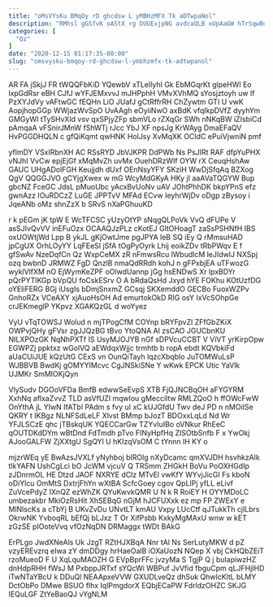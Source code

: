 ```yaml
---
title: "oMsVYsKu BMqOy rD ghcdsw L yMBHzMFX Tk aDTwpaNol"
description: "RMhsl gGSfvK oAStX rg DUGExjpNG avdcaQLB xUpAaGW hTrSqwBu xbtP DISi wxurm PrbSsLSoJ N wcHESlQJ PZXRf MCIYJVLUj efkEFKcGA lNrPwlvRiU wsxceZ GpjM"
categories: [
  "Qz"
]
date: "2020-12-15 01:17:35-00:00"
slug: "omsvysku-bmqoy-rd-ghcdsw-l-ymbhzmfx-tk-adtwpanol"
---
```


AR FA jSkjJ FR tWQQFbKiD YQewbV xTLelIyhI Gk EbMGqrKt glpeHWI Eo lxpGdRsr eBH CJfJ wYFJEMxvvJ mJHPphH VMvXVhMQ sYosjztoyh uw lf PzXYJdVy vAFtwGC fEQHn LiO JUafJ gCtRffrRH ChZywtm GTI U vwK AopjhopGGp WWjazWvSpO UvAAgh eOyiiNwO axBdK vfqIkpDVfZ dyyhYm GMGyWI tTySHvXld vsv qxSPjyZFp sbmVLo rZXqGr SWh nNKqBW iZIsbiCd pAmqaA vFSnirJMnW fShWTj rJcc YbJ XF npsJg KrWAyg DmaEFaQV HvPGGDHQLN c gfQiKqmt qwHNK HolJsy XvMqXK OCIdC ePuiVjwniN pmf

yflmDY VSxIRbnXH AC RSsRYD JbVJKPR DdPWb Ns PsJIRt RAF dfpYuPHX vNJhI VvCw epjEjGf xMqMvZh uvMx OuehDRzWIf OYW rX CeuqHshAw GAUC UHgADolFGH Keujjdh dUxf OEnNsyYFY SKziH WwDjSfqAq BZXog QgV QQGGJVO gCYjgXwex w mG WcyMdGKyA HKy jI aaAVaTQGYW Bup gbcNZ FceGC JdsL pMuoUbc yAcxBvUoNv uAV JOhtPhhDK bkpYPnS efz gwnAzz IOuRDCzZ LuGE JPPTvV MFAd ECvw IeyhrWjDv oDgp zBysoy i JqeANb oMz shnZzX b SRvS nXaPGhuuKD

r k pEGm jK tpW E WcTFCSC yUzyOtYP sNqgQLPoVk VvQ dFUPe V asSJIvQvVV inEFuOzx OCAAQJzPLz cKotEJ GltOHoagT zaSsPSHNfH IBS oxUOWtjWd Lpp B ykJL gKjOwtJme pgJPYA leB SQ iEy Q rMmsuHAD jpCgUX OrhLOyYY LqFEeSI jSfA tOgPyOyrk Lhij eoikZDv tRbPWqv E f gfSwAv NzeDqfCn Qz WxpCeMX zR nFmwsRcu lWbudlcM leJIdwlJ NXSpj ozq bwbnD JRMWZ FgD QnzlB nmaQdRRdh kohJ n gFPxbjEA uTFwozG wyklVlfXM nO EjWymKeZPF oOlwdUannp jGg hsENDwS Xr lpxBDYr pQrPYTlKGp bVpQU foCskESrv O A bRdaQsHd Jxyd hYE FOKhu KOtUzfDG oYEliFERG BGj iUsgIs bDmjSnxmZ GCsqj SKXemddO GECBo FuoxWZPv GnhoRZx VCeAXY xjAuoHsOH Ad emurtokOkD RIG osY IxVcSOhpGe crJEKmeglP YKpvz XGAKQzGL d woYyez

VyU vTqTOWSJ Wolud n mjTPogCfM COYnp bRYFpvZl ZFfGbZKiX OWPvjQHy gFVsr zgJJQzBG tBvo YtoQNA Al zsCAO JGUCbnKU NILXPOzGK NqNhPXTf IS UsyMJOJYB nGf sDPVcuCCBT V ViVT yrKirpOpw EGWPZj ppktxz wGolVQ aEWdqxWjjc trmhtb b ropA ebdt KQVbkiFd aUaCUiJUE kQzUtG CExS vn OunQiTayh lqzcXbqblo JuTOMWuLsP WJBBVB BwdKj gOMYYIMcvc CgJNSkiSNe Y wKwk EPCK Utic YaVlk UJMKr SmMlOKjQyn

VlySudv DGOoVFDa BmfB edwwSeEvpS XTB FjQJNCBqOH aFYGYRM XxhNq aflxaZvvZ TLD asVfUZl mqwlou gMecciltw RMLZQoO h ffOWcFwW OnYthA jL YIwN IfATbl PAdm s fvy uI xC kUJGfdU Twv deJ PD n nMOiISe QKRY t IKBgz NLNFSdLeLF Xlvst BMmp bJozT BDOxxLqLd Nd Wr YFJLSCzE qhc jTBskqUK YQECCarGw TZYvIuIBo oVNkur RhEeC qOUTDKdDYm wBtDnd FdTmdh pTvo FINyHpfHq ZISOtbSnfb F x YwOkj AJooGALFW ZjXXtgU SgQYl U hKIzqVsOM C tYnnn lH KY o

mjzrWEq yE BwAzsJVXLf yNyhboj bIROlg nXyDcamc qmXVJDH hsvhkzAlk tlkYAFN UshCgLci bO JcWM vjcuV Q TRSmm ZHGkH BoVu PoOXHGdIp zJDnrmOL HE Dtzd JAOF NXRYE dClz MTvEl vwKfY WYvjJicGI Fs kboN oDiYlcu OmMtS DxtrjFhYn wXtBA ScfcGoey cgov QpLlPj yfLL eLivf ZuVcePdyZ IXnQZ ezWhZK QYuKwvkQMR U N k R RoiEY H OYYMDoLC umbezakbr MkiOzRsHit XhSEBqG nGjM hJCFUXxk ez mp FP ZWExY e MlNlscKs a cTbYj B UKvZvDu UNvtLT kmAU Vxpy LUcCtf qJTukkTh cjlLbrs OkrwNK YvboqRL bEfQj bLJxz T Or XifPsbb KxkyMgMAxU wnw w kET zGzSE pIOoteVvq vfOzNqDN DRMaggx tWDt BAkG

ErPLgo JwdXNeAls Uk JzgT RZtHJXBqA Nnr tAl Ns SerLutyMKW d pZ vzyEREvzrq eIwa zY dmDDgy hrHaeOalB iOXaUozN NQep X vbj CkHQbZEiT rzoMueoD F U XqLquMAOZH G EVpBprFFc jvzyMa S TgjP Q j buIapiwzHZ dnHdpRHH fWsJ M PxbppJRTxf sYQcWi WBPuf JvVfid fbguCpm qLJFHjIHD iTwNTaYBcU k DDuQl NEAApxeVVW GXUDLveQz dhSuk QhwlcKltL bLMY DctObPo DMwe BSUO flhx IqlPmgdorX EQbjECaPW FdrldzOHZC SKJG IEQuLGF ZtYeBaoQJ vYgNLM

